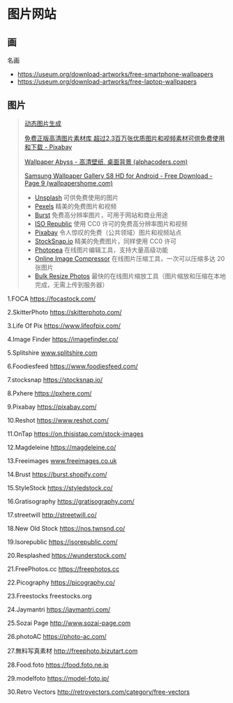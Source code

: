 # 图片网站

## 画

名画

- <https://useum.org/download-artworks/free-smartphone-wallpapers>
- <https://useum.org/download-artworks/free-laptop-wallpapers>

## 图片

> [动态图片生成](https://dummyimage.com/)
>
> [免费正版高清图片素材库 超过2.3百万张优质图片和视频素材可供免费使用和下载 - Pixabay](https://pixabay.com/zh/)
>
> [Wallpaper Abyss - 高清壁纸, 桌面背景 (alphacoders.com)](https://wall.alphacoders.com/?lang=Chinese)
>
> [Samsung Wallpaper Gallery S8 HD for Android - Free Download - Page 9 (wallpapershome.com)](https://wallpapershome.com/download-wallpapers/samsung/?page=9)
>
> - [Unsplash](https://unsplash.com/) 可供免费使用的图片
> - [Pexels](https://www.pexels.com/) 精美的免费图片和视频
> - [Burst](https://burst.shopify.com/) 免费高分辨率图片，可用于网站和商业用途
> - [ISO Republic](https://isorepublic.com/) 使用 CC0 许可的免费高分辨率图片和视频
> - [Pixabay](https://pixabay.com/) 令人惊叹的免费（公共领域）图片和视频站点
> - [StockSnap.io](https://stocksnap.io/) 精美的免费图片，同样使用 CC0 许可
> - [Photopea](https://www.photopea.com/) 在线图片编辑工具，支持大量高级功能
> - [Online Image Compressor](https://imagecompressor.com/) 在线图片压缩工具，一次可以压缩多达 20 张图片
> - [Bulk Resize Photos](https://bulkresizephotos.com/en) 最快的在线图片缩放工具（图片缩放和压缩在本地完成，无需上传到服务器）

1.FOCA
<https://focastock.com/>

2.SkitterPhoto
<https://skitterphoto.com/>

3.Life Of Pix
<https://www.lifeofpix.com/>

4.Image Finder
<https://imagefinder.co/>

5.Splitshire
www.splitshire.com

6.Foodiesfeed
<https://www.foodiesfeed.com/>

7.stocksnap
<https://stocksnap.io/>

8.Pxhere‍
<https://pxhere.com/>‍

9.Pixabay
<https://pixabay.com/>

10.Reshot
<https://www.reshot.com/>

11.OnTap
<https://on.thisistap.com/stock-images>

12.Magdeleine
<https://magdeleine.co/>

13.Freeimages
www.freeimages.co.uk

14.Brust
<https://burst.shopify.com/>

15.StyleStock
<https://styledstock.co/>

16.Gratisography
<https://gratisography.com/>

17.streetwill
<http://streetwill.co/>

18.New Old Stock
<https://nos.twnsnd.co/>

19.Isorepublic
<https://isorepublic.com/>

20.Resplashed
<https://wunderstock.com/>

21.FreePhotos.cc
<https://freephotos.cc>

22.Picography
<https://picography.co/>

23.Freestocks
freestocks.org

24.Jaymantri
<https://jaymantri.com/>

25.Sozai Page
<http://www.sozai-page.com>

26.photoAC
<https://photo-ac.com/>

27.無料写真素材
<http://freephoto.bizutart.com>

28.Food.foto
<https://food.foto.ne.jp>

29.modelfoto
<https://model-foto.jp/>

30.Retro Vectors
<http://retrovectors.com/category/free-vectors>
